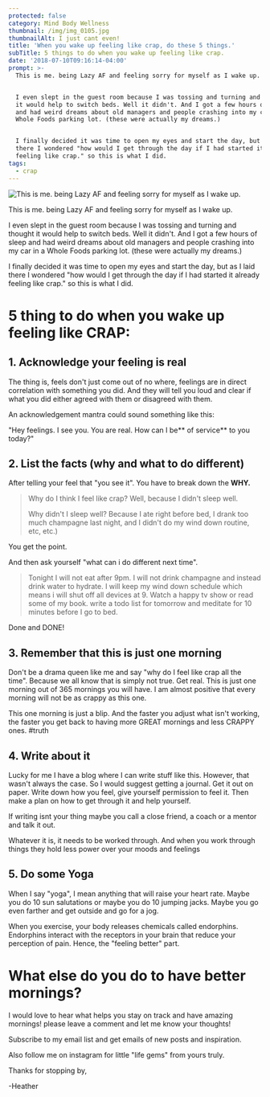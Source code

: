 ```yaml
---
protected: false
category: Mind Body Wellness
thumbnail: /img/img_0105.jpg
thumbnailAlt: I just cant even!
title: 'When you wake up feeling like crap, do these 5 things.'
subTitle: 5 things to do when you wake up feeling like crap.
date: '2018-07-10T09:16:14-04:00'
prompt: >-
  This is me. being Lazy AF and feeling sorry for myself as I wake up. 


  I even slept in the guest room because I was tossing and turning and thought
  it would help to switch beds. Well it didn't. And I got a few hours of sleep
  and had weird dreams about old managers and people crashing into my car in a
  Whole Foods parking lot. (these were actually my dreams.)


  I finally decided it was time to open my eyes and start the day, but as I laid
  there I wondered "how would I get through the day if I had started it already
  feeling like crap." so this is what I did.
tags:
  - crap
---
```

![This is me. being Lazy AF and feeling sorry for myself as I wake up. ](/img/img_0105.jpg)

This is me. being Lazy AF and feeling sorry for myself as I wake up. 

I even slept in the guest room because I was tossing and turning and thought it would help to switch beds. Well it didn't. And I got a few hours of sleep and had weird dreams about old managers and people crashing into my car in a Whole Foods parking lot. (these were actually my dreams.)

I finally decided it was time to open my eyes and start the day, but as I laid there I wondered "how would I get through the day if I had started it already feeling like crap." so this is what I did.

# 5 thing to do when you wake up feeling like CRAP:

## 1. Acknowledge your feeling is real

The thing is, feels don't just come out of no where, feelings are in direct correlation with something you did. And they will tell you loud and clear if what you did either agreed with them or disagreed with them. 

An acknowledgement mantra could sound something like this:

"Hey feelings. I see you. You are real. How can I be** of service** to you today?"

## 2. List the facts  (why and what to do different)

After telling your feel that "you see it". You have to break down the **WHY.** 

> Why do I think I feel like crap? Well, because I didn't sleep well.
>
> Why didn't I sleep well? Because I ate right before bed, I drank too much champagne last night, and I didn't do my wind down routine, etc, etc.)

You get the point. 

And then ask yourself "what can i do different next time".

> Tonight I will not eat after 9pm. I will not drink champagne and instead drink water to hydrate. I will keep my wind down schedule which means i will shut off all devices at 9. Watch a happy tv show or read some of my book. write a todo list for tomorrow and meditate for 10 minutes before I go to bed.

Done and DONE!

## 3. Remember that this is just one morning

Don't be a drama queen like me and say "why do I feel like crap all the time". Because we all know that is simply not true. Get real. This is just one morning out of 365 mornings you will have. I am almost positive that every morning will not be as crappy as this one.

This one morning is just a blip. And the faster you adjust what isn't working, the faster you get back to having more GREAT mornings and less CRAPPY ones. #truth

## 4. Write about it

Lucky for me I have a blog where I can write stuff like this. However, that wasn't always the case. So I would suggest getting a journal. Get it out on paper. Write down how you feel, give yourself permission to feel it. Then make a plan on how to get through it and help yourself. 

If writing isnt your thing maybe you call a close friend, a coach or a mentor and talk it out. 

Whatever it is, it needs to be worked through. And when you work through things they hold less power over your moods and feelings

## 5. Do some Yoga

When I say "yoga", I mean anything that will raise your heart rate. Maybe you do 10 sun salutations or maybe you do 10 jumping jacks. Maybe you go even farther and get outside and go for a jog. 

When you exercise, your body releases chemicals called endorphins. Endorphins interact with the receptors in your brain that reduce your perception of pain. Hence, the "feeling better" part.

# What else do you do to have better mornings?

I would love to hear what helps you stay on track and have amazing mornings! please leave a comment and let me know your thoughts! 

Subscribe to my email list and get emails of new posts and inspiration.

Also follow me on instagram for little "life gems" from yours truly.

Thanks for stopping by,

\-Heather
